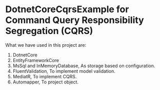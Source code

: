 # DotnetCoreCqrsExample for Command Query Responsibility Segregation (CQRS)


What we have used in this project are:
1.  DotnetCore
2.  EntityFrameworkCore
3.  MsSql and InMemoryDatabase, As storage based on configuration.
4.  FluentValidation, To implement model validation.
5.  MediatR, To implement CQRS.
6.  Automapper, To project object.
